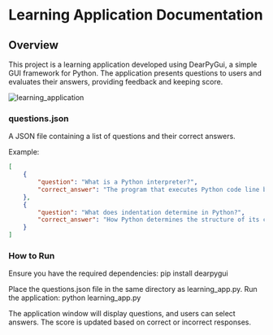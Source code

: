# Learning Application Documentation

## Overview
This project is a learning application developed using DearPyGui, a simple GUI framework for Python. The application presents questions to users and evaluates their answers, providing feedback and keeping score.

![learning_application]([https://github.com/Sahurows/Learning-Software/demo.gif](https://github.com/Sahurows/Learning-software/blob/main/demo.gif))

### questions.json
A JSON file containing a list of questions and their correct answers.

Example:
```json
[
    {
        "question": "What is a Python interpreter?",
        "correct_answer": "The program that executes Python code line by line."
    },
    {
        "question": "What does indentation determine in Python?",
        "correct_answer": "How Python determines the structure of its code, using spaces or tabs to delineate code blocks."
    }
]

```

### How to Run
Ensure you have the required dependencies:
pip install dearpygui

Place the questions.json file in the same directory as learning_app.py.
Run the application:
python learning_app.py

The application window will display questions, and users can select answers. The score is updated based on correct or incorrect responses.
